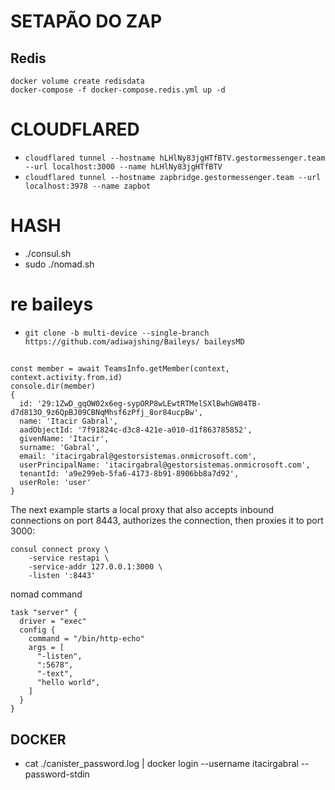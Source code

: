 # SETAPÃO DO ZAP

## Redis
```
docker volume create redisdata
docker-compose -f docker-compose.redis.yml up -d
```

# CLOUDFLARED
- `cloudflared tunnel --hostname hLHlNy83jgHTfBTV.gestormessenger.team --url localhost:3000 --name hLHlNy83jgHTfBTV`
- `cloudflared tunnel --hostname zapbridge.gestormessenger.team --url localhost:3978 --name zapbot`

# HASH
- ./consul.sh
- sudo ./nomad.sh

# re baileys
- `git clone -b multi-device --single-branch https://github.com/adiwajshing/Baileys/ baileysMD`

##
```
const member = await TeamsInfo.getMember(context, context.activity.from.id)
console.dir(member)
{
  id: '29:1ZwD_gqOW02x6eg-sypORP8wLEwtRTMelSXlBwhGW84TB-d7d813O_9z6QpBJ09CBNqMhsf6zPfj_8or84ucpBw',
  name: 'Itacir Gabral',
  aadObjectId: '7f91824c-d3c8-421e-a010-d1f863785852',
  givenName: 'Itacir',
  surname: 'Gabral',
  email: 'itacirgabral@gestorsistemas.onmicrosoft.com',
  userPrincipalName: 'itacirgabral@gestorsistemas.onmicrosoft.com',
  tenantId: 'a9e299eb-5fa6-4173-8b91-8906bb8a7d92',
  userRole: 'user'
}
```

The next example starts a local proxy that also accepts inbound connections on port 8443, authorizes the connection, then proxies it to port 3000:
```
consul connect proxy \
    -service restapi \
    -service-addr 127.0.0.1:3000 \
    -listen ':8443'
```

nomad command
```hcl
task "server" {
  driver = "exec"
  config {
    command = "/bin/http-echo"
    args = [
      "-listen",
      ":5678",
      "-text",
      "hello world",
    ]
  }
}
```

## DOCKER
- cat ./canister_password.log | docker login --username itacirgabral --password-stdin